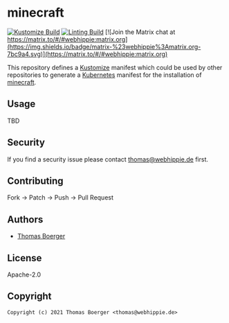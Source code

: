 # minecraft

[![Kustomize Build](https://github.com/kustomhippie/minecraft/workflows/build/badge.svg)](https://github.com/kustomhippie/minecraft/actions?query=workflow%3Abuild) [![Linting Build](https://github.com/kustomhippie/minecraft/workflows/linter/badge.svg)](https://github.com/kustomhippie/minecraft/actions?query=workflow%3Alinter) [![Join the Matrix chat at https://matrix.to/#/#webhippie:matrix.org](https://img.shields.io/badge/matrix-%23webhippie%3Amatrix.org-7bc9a4.svg)](https://matrix.to/#/#webhippie:matrix.org)

This repository defines a [Kustomize](https://kustomize.io/) manifest which could be used by other repositories to generate a [Kubernetes](https://kubernetes.io/) manifest for the installation of [minecraft](https://github.com/webhippie/minecraft-vanilla).

## Usage

TBD

## Security

If you find a security issue please contact thomas@webhippie.de first.

## Contributing

Fork -> Patch -> Push -> Pull Request

## Authors

* [Thomas Boerger](https://github.com/tboerger)

## License

Apache-2.0

## Copyright

```
Copyright (c) 2021 Thomas Boerger <thomas@webhippie.de>
```
